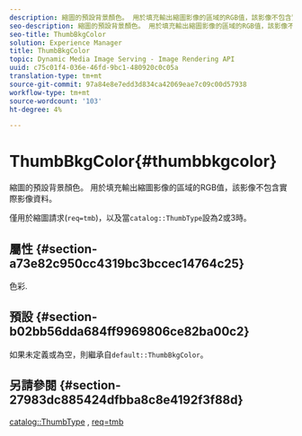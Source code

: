 ```yaml
---
description: 縮圖的預設背景顏色。 用於填充輸出縮圖影像的區域的RGB值，該影像不包含實際影像資料。
seo-description: 縮圖的預設背景顏色。 用於填充輸出縮圖影像的區域的RGB值，該影像不包含實際影像資料。
seo-title: ThumbBkgColor
solution: Experience Manager
title: ThumbBkgColor
topic: Dynamic Media Image Serving - Image Rendering API
uuid: c75c01f4-036e-46fd-9bc1-480920c0c05a
translation-type: tm+mt
source-git-commit: 97a84e8e7edd3d834ca42069eae7c09c00d57938
workflow-type: tm+mt
source-wordcount: '103'
ht-degree: 4%

---
```



# ThumbBkgColor{#thumbbkgcolor}

縮圖的預設背景顏色。 用於填充輸出縮圖影像的區域的RGB值，該影像不包含實際影像資料。

僅用於縮圖請求(`req=tmb`)，以及當`catalog::ThumbType`設為2或3時。

## 屬性 {#section-a73e82c950cc4319bc3bccec14764c25}

色彩.

## 預設 {#section-b02bb56dda684ff9969806ce82ba00c2}

如果未定義或為空，則繼承自`default::ThumbBkgColor`。

## 另請參閱 {#section-27983dc885424dfbba8c8e4192f3f88d}

[catalog::ThumbType](../../../../../is-api/image-catalog/image-serving-api-ref/c-image-catalog-reference/c-image-svg-data-reference/c-image-data-reference/r-thumbtype-cat.md#reference-41149ddffc8749cba2f8d9c8e2611e03) ,  [req=tmb](../../../../../is-api/http-ref/image-serving-api-ref/c-http-protocol-reference/c-command-reference/r-req/r-req.md#reference-907cdb4a97034db7ad94695f25552e76)
